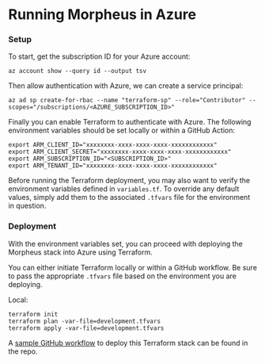 # Running Morpheus in Azure


### Setup

To start, get the subscription ID for your Azure account:
```
az account show --query id --output tsv
```

Then allow authentication with Azure, we can create a service principal:
```
az ad sp create-for-rbac --name "terraform-sp" --role="Contributor" --scopes="/subscriptions/<AZURE_SUBSCRIPTION_ID>"
```

Finally you can enable Terraform to authenticate with Azure. The following environment variables should be set locally or within a GitHub Action:
```
export ARM_CLIENT_ID="xxxxxxxx-xxxx-xxxx-xxxx-xxxxxxxxxxxx"
export ARM_CLIENT_SECRET="xxxxxxxx-xxxx-xxxx-xxxx-xxxxxxxxxxxx"
export ARM_SUBSCRIPTION_ID="<SUBSCRIPTION_ID>"
export ARM_TENANT_ID="xxxxxxxx-xxxx-xxxx-xxxx-xxxxxxxxxxxx"
```

Before running the Terraform deployment, you may also want to verify the environment variables defined in `variables.tf`. To override any default values, simply add them to the associated `.tfvars` file for the environment in question.

### Deployment

With the environment variables set, you can proceed with deploying the Morpheus stack into Azure using Terraform. 

You can either initiate Terraform locally or within a GitHub workflow. Be sure to pass the appropriate `.tfvars` file based on the environment you are deploying. 

Local:
```
terraform init
terraform plan -var-file=development.tfvars
terraform apply -var-file=development.tfvars
```

A [sample GitHub workflow](morpheus-azure-deployment.yaml) to deploy this Terraform stack can be found in the repo. 